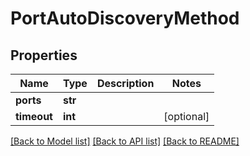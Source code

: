 # PortAutoDiscoveryMethod

## Properties
Name | Type | Description | Notes
------------ | ------------- | ------------- | -------------
**ports** | **str** |  | 
**timeout** | **int** |  | [optional] 

[[Back to Model list]](../README.md#documentation-for-models) [[Back to API list]](../README.md#documentation-for-api-endpoints) [[Back to README]](../README.md)

